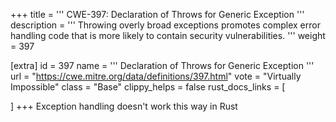 +++
title = '''
CWE-397: Declaration of Throws for Generic Exception
'''
description	= '''
Throwing overly broad exceptions promotes complex error handling code that is more likely to contain security vulnerabilities.
'''
weight = 397

[extra]
id = 397
name = '''
Declaration of Throws for Generic Exception
'''
url = "https://cwe.mitre.org/data/definitions/397.html"
vote = "Virtually Impossible"
class = "Base"
clippy_helps = false
rust_docs_links = [
	
]
+++
Exception handling doesn't work this way in Rust